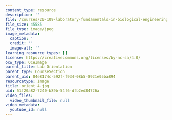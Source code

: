 ```yaml
---
content_type: resource
description: ''
file: /courses/20-109-laboratory-fundamentals-in-biological-engineering-spring-2010/51f20a827240b89b54f6dfb2ed84726a_orient_4.jpg
file_size: 45585
file_type: image/jpeg
image_metadata:
  caption: ''
  credit: ''
  image-alt: ''
learning_resource_types: []
license: https://creativecommons.org/licenses/by-nc-sa/4.0/
ocw_type: OCWImage
parent_title: Lab Orientation
parent_type: CourseSection
parent_uid: 84e8174c-592f-f934-08b5-8921e05ba894
resourcetype: Image
title: orient_4.jpg
uid: 51f20a82-7240-b89b-54f6-dfb2ed84726a
video_files:
  video_thumbnail_file: null
video_metadata:
  youtube_id: null
---
```

